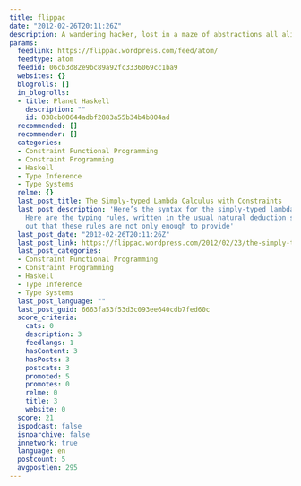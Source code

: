 ```yaml
---
title: flippac
date: "2012-02-26T20:11:26Z"
description: A wandering hacker, lost in a maze of abstractions all alike
params:
  feedlink: https://flippac.wordpress.com/feed/atom/
  feedtype: atom
  feedid: 06cb3d82e9bc89a92fc3336069cc1ba9
  websites: {}
  blogrolls: []
  in_blogrolls:
  - title: Planet Haskell
    description: ""
    id: 038cb00644adbf2883a55b34b4b804ad
  recommended: []
  recommender: []
  categories:
  - Constraint Functional Programming
  - Constraint Programming
  - Haskell
  - Type Inference
  - Type Systems
  relme: {}
  last_post_title: The Simply-typed Lambda Calculus with Constraints
  last_post_description: 'Here’s the syntax for the simply-typed lambda calculus (STLC):
    Here are the typing rules, written in the usual natural deduction style: It turns
    out that these rules are not only enough to provide'
  last_post_date: "2012-02-26T20:11:26Z"
  last_post_link: https://flippac.wordpress.com/2012/02/23/the-simply-typed-lambda-calculus-with-constraints/
  last_post_categories:
  - Constraint Functional Programming
  - Constraint Programming
  - Haskell
  - Type Inference
  - Type Systems
  last_post_language: ""
  last_post_guid: 6663fa53f53d3c093ee640cdb7fed60c
  score_criteria:
    cats: 0
    description: 3
    feedlangs: 1
    hasContent: 3
    hasPosts: 3
    postcats: 3
    promoted: 5
    promotes: 0
    relme: 0
    title: 3
    website: 0
  score: 21
  ispodcast: false
  isnoarchive: false
  innetwork: true
  language: en
  postcount: 5
  avgpostlen: 295
---
```

